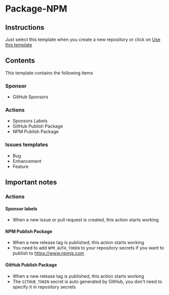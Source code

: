 # Package-NPM

## Instructions

Just select this template when you create a new repository or click on [Use this template](https://github.com/IvanGodinez21/Package-NPM/generate)

## Contents
This template contains the following items

### Sponsor
- GitHub Sponsors

### Actions
- Sponsors Labels
- GitHub Publish Package
- NPM Publish Package

### Issues templates
- Bug
- Enhancement
- Feature

## Important notes

### Actions

#### Sponsor labels
- When a new issue or pull request is created, this action starts working

#### NPM Publish Package
- When a new release tag is published, this action starts working
- You need to add `NPM_AUTH_TOKEN` to your repository secrets if you want to publish to https://www.npmjs.com

#### GitHub Publish Package
- When a new release tag is published, this action starts working
- The `GITHUB_TOKEN` secret is auto generated by GitHub, you don't need to specify it in repository secrets
